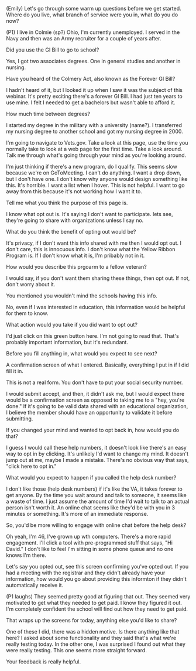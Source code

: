 (Emily) Let's go through some warm up questions before we get started. Where do you live, what branch of service were you in, what do you do now?

(P1) I live in Colmie (sp?) Ohio, I'm currently unemployed. I served in the Navy and then was an Army recruiter for a couple of years after. 

Did you use the GI Bill to go to school?

Yes, I got two associates degrees. One in general studies and another in nursing.

Have you heard of the Colmery Act, also known as the Forever GI Bill? 

I hadn't heard of it, but I looked it up when I saw it was the subject of this webinar. It's pretty exciting there's a forever GI Bill. I had just ten years to use mine. I felt I needed to get a bachelors but wasn't able to afford it. 

How much time between degrees?

I started my degree in the military with a university (name?). I transferred my nursing degree to another school and got my nursing degree in 2000. 

I'm going to navigate to Vets.gov. Take a look at this page, use the time you normally take to look at a web page for the first time. Take a look around.
Talk me through what's going through your mind as you're looking around. 

I'm just thinking if there's a new program, do I qualify. This seems slow because we're on GoToMeeting. I can't do anything. I want a drop down, but I don't have one. 
I don't know why anyone would design something like this. It's horrible. I want a list when I hover. This is not helpful. I want to go away from this because it's not 
working how I want it to. 

Tell me what you think the purpose of this page is. 

I know what opt out is. It's saying I don't want to participate. lets see, they're going to share with organizations unless I say no.

What do you think the benefit of opting out would be?

It's privacy, if I don't want this info shared with me then I would opt out. I don't care, this is innocuous info. I don't know what the Yellow Ribbon Program is.
If I don't know what it is, I'm pribably not in it. 

How would you describe this prgoarm to a fellow veteran? 

I would say, if you don't want them sharing these things, then opt out. If not, don't worry about it. 

You mentioned you wouldn't mind the schools having this info. 

No, even if I was interested in education, this information would be helpful for them to know. 

What action would you take if you did want to opt out?

I'd just click on this green button here. I'm not going to read that. That's probably important information, but it's redundant. 

Before you fill anything in, what would you expect to see next?

A confirmation screen of what I entered. Basically, everything I put in if I did fill it in. 

This is not a real form. You don't have to put your social security number. 

I would submit accept, and then, it didn't ask me, but I would expect there would be a confirmation screen as opposed to taking me to a "hey, you're done."
If it's going to be valid data shared with an educational organization, I believe the member should have an opportunity to validate it before submitting. 

If you changed your mind and wanted to opt back in, how would you do that?

I guess I would call these help numbers, it doesn't look like there's an easy way to opt in by clicking. It's unlikely I'd want to change my mind. 
It doesn't jump out at me, maybe I made a mistake. There's no obvious way that says, "click here to opt in." 

What would you expect to happen if you called the help desk number?

I don't like those (help desk numbers) if it's like the VA, it takes forever to get anyone. By the time you wait around and talk to someone, it 
seems like a waste of time. I just assume the amount of time I'd wait to talk to an actual person isn't worth it. An online chat seems like they'd 
be with you in 3 minutes or something. It's more of an immediate response.  

So, you'd be more willing to engage with online chat before the help desk?

Oh yeah, I'm 46, I've grown up wth computers. There's a more rapid engagement. I'll click a tool with pre-programmed stuff that says, "Hi David." I don't like 
to feel I'm sitting in some phone queue and no one knows I'm there. 

Let's say you opted out, see this screen confirming you've opted out. If you had a meeting with the registrar and they didn't already have your information, how would you go about
providing this informton if they didn't automatically receive it. 

(P1 laughs) They seemed pretty good at figuring that out. They seemed very motivated to get what they needed to get paid. I know they figured
it out. I'm completely confident the school will find out how they need to get paid. 

That wraps up the screens for today, anything else you'd like to share?

One of these I did, there was a hidden motive. Is there anything like that here? I asked about some functionality and they said that's what
we're really testing today. In the other one, I was surprised I found out what they were really testing. This one seems more straight forward. 

Your feedback is really helpful. 

